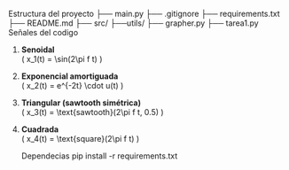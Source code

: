 Estructura del proyecto
├── main.py
├── .gitignore
├── requirements.txt
├── README.md
├── src/
    ├──utils/
       ├── grapher.py
    ├── tarea1.py
Señales del codigo 
1. **Senoidal**  
   \( x_1(t) = \sin(2\pi f t) \)

2. **Exponencial amortiguada**  
   \( x_2(t) = e^{-2t} \cdot u(t) \)

3. **Triangular (sawtooth simétrica)**  
   \( x_3(t) = \text{sawtooth}(2\pi f t, 0.5) \)

4. **Cuadrada**  
   \( x_4(t) = \text{square}(2\pi f t) \)

   Dependecias
   pip install -r requirements.txt

   
